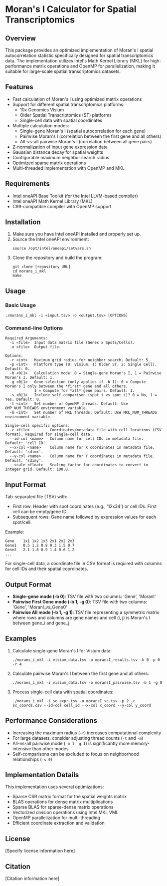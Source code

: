 # Moran's I Calculator for Spatial Transcriptomics

## Overview

This package provides an optimized implementation of Moran's I spatial autocorrelation statistic specifically designed for spatial transcriptomics data. The implementation utilizes Intel's Math Kernel Library (MKL) for high-performance matrix operations and OpenMP for parallelization, making it suitable for large-scale spatial transcriptomics datasets.

## Features

- Fast calculation of Moran's I using optimized matrix operations
- Support for different spatial transcriptomics platforms:
  - 10x Genomics Visium
  - Older Spatial Transcriptomics (ST) platforms
  - Single-cell data with spatial coordinates
- Multiple calculation modes:
  - Single-gene Moran's I (spatial autocorrelation for each gene)
  - Pairwise Moran's I (correlation between the first gene and all others)
  - All-vs-all pairwise Moran's I (correlation between all gene pairs)
- Z-normalization of input gene expression data
- Gaussian distance decay for spatial weights
- Configurable maximum neighbor search radius
- Optimized sparse matrix operations
- Multi-threaded implementation with OpenMP and MKL

## Requirements

- Intel oneAPI Base Toolkit (for the Intel LLVM-based compiler)
- Intel oneAPI Math Kernel Library (MKL)
- C99-compatible compiler with OpenMP support

## Installation

1. Make sure you have Intel oneAPI installed and properly set up.
2. Source the Intel oneAPI environment:
   ```
   source /opt/intel/oneapi/setvars.sh
   ```
3. Clone the repository and build the program:
   ```
   git clone [repository URL]
   cd morans_i_mkl
   make
   ```

## Usage

### Basic Usage

```
./morans_i_mkl -i <input.tsv> -o <output.tsv> [OPTIONS]
```

### Command-line Options

```
Required Arguments:
  -i <file>  Input data matrix file (Genes x Spots/Cells).
  -o <file>  Output file.

Options:
  -r <int>   Maximum grid radius for neighbor search. Default: 5.
  -p <int>   Platform type (0: Visium, 1: Older ST, 2: Single Cell). Default: 0.
  -b <0|1>   Calculation mode: 0 = Single-gene Moran's I, 1 = Pairwise Moran's I. Default: 1.
  -g <0|1>   Gene selection (only applies if -b 1): 0 = Compute Moran's I only between the *first* gene and all others,
             1 = Compute for *all* gene pairs. Default: 1.
  -s <0|1>   Include self-comparison (spot i vs spot i)? 0 = No, 1 = Yes. Default: 0.
  -t <int>   Set number of OpenMP threads. Default: Use OMP_NUM_THREADS environment variable.
  -m <int>   Set number of MKL threads. Default: Use MKL_NUM_THREADS environment variable.

Single-cell specific options:
  -c <file>         Coordinates/metadata file with cell locations (CSV format). Required for single-cell data.
  --id-col <name>   Column name for cell IDs in metadata file. Default: 'cell_ID'.
  --x-col <name>    Column name for X coordinates in metadata file. Default: 'sdimx'.
  --y-col <name>    Column name for Y coordinates in metadata file. Default: 'sdimy'.
  --scale <float>   Scaling factor for coordinates to convert to integer grid. Default: 100.0.
```

## Input Format

Tab-separated file (TSV) with:
- First row: Header with spot coordinates (e.g., '12x34') or cell IDs. First cell can be empty/gene ID.
- Subsequent rows: Gene name followed by expression values for each spot/cell.

Example:
```
Gene	1x1	1x2	1x3	2x1	2x2	2x3
Gene1	0.5	1.2	0.8	0.3	1.5	0.7
Gene2	2.1	1.8	0.9	1.4	0.6	1.2
...
```

For single-cell data, a coordinate file in CSV format is required with columns for cell IDs and their spatial coordinates.

## Output Format

- **Single-gene mode (-b 0)**: TSV file with two columns: 'Gene', 'MoranI'
- **Pairwise First Gene mode (-b 1, -g 0)**: TSV file with two columns: 'Gene', 'MoranI_vs_Gene0'
- **Pairwise All mode (-b 1, -g 1)**: TSV file representing a symmetric matrix where rows and columns are gene names and cell (i, j) is Moran's I between gene_i and gene_j

## Examples

1. Calculate single-gene Moran's I for Visium data:
   ```
   ./morans_i_mkl -i visium_data.tsv -o moransI_results.tsv -b 0 -p 0 -r 4
   ```

2. Calculate pairwise Moran's I between the first gene and all others:
   ```
   ./morans_i_mkl -i visium_data.tsv -o moransI_pairwise.tsv -b 1 -g 0
   ```

3. Process single-cell data with spatial coordinates:
   ```
   ./morans_i_mkl -i sc_expr.tsv -o moransI_sc.tsv -p 2 -c sc_coords.csv --id-col cell_id --x-col x_coord --y-col y_coord
   ```

## Performance Considerations

- Increasing the maximum radius (`-r`) increases computational complexity
- For large datasets, consider adjusting thread counts (`-t` and `-m`)
- All-vs-all pairwise mode (`-b 1 -g 1`) is significantly more memory-intensive than other modes
- Self-comparisons can be excluded to focus on neighborhood relationships (`-s 0`)

## Implementation Details

This implementation uses several optimizations:
- Sparse CSR matrix format for the spatial weights matrix
- BLAS operations for dense matrix multiplications
- Sparse BLAS for sparse-dense matrix operations
- Vectorized division operations using Intel MKL VML
- OpenMP parallelization for multi-threading
- Efficient coordinate extraction and validation

## License

[Specify license information here]

## Citation

[Citation information here]
